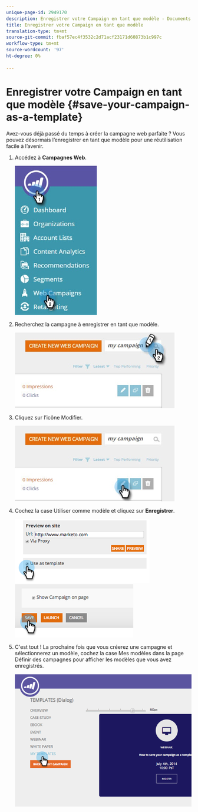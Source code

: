 ```yaml
---
unique-page-id: 2949170
description: Enregistrer votre Campaign en tant que modèle - Documents marketing - Documentation du produit
title: Enregistrer votre Campaign en tant que modèle
translation-type: tm+mt
source-git-commit: fbaf57ec4f3532c2d71acf23171d60873b1c997c
workflow-type: tm+mt
source-wordcount: '97'
ht-degree: 0%

---
```



# Enregistrer votre Campaign en tant que modèle {#save-your-campaign-as-a-template}

Avez-vous déjà passé du temps à créer la campagne web parfaite ? Vous pouvez désormais l’enregistrer en tant que modèle pour une réutilisation facile à l’avenir.

1. Accédez à **Campagnes Web**.

   ![](assets/web-campaigns-hand-1.jpg)

1. Recherchez la campagne à enregistrer en tant que modèle.

   ![](assets/search-for-campaign.jpg)

1. Cliquez sur l’icône Modifier.

   ![](assets/my-campaign-edit.jpg)

1. Cochez la case Utiliser comme modèle et cliquez sur **Enregistrer**.

   ![](assets/image2015-2-25-19-3a56-3a58.png)   ![](assets/image2015-2-25-19-3a56-3a37.png)

1. C&#39;est tout ! La prochaine fois que vous créerez une campagne et sélectionnerez un modèle, cochez la case Mes modèles dans la page Définir des campagnes pour afficher les modèles que vous avez enregistrés.

   ![](assets/image2014-9-17-20-3a55-3a31.png)
